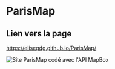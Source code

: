 # ParisMap
## Lien vers la page

https://elisegdg.github.io/ParisMap/


![](./img/visu-parismap.png "Site ParisMap codé avec l'API MapBox")

